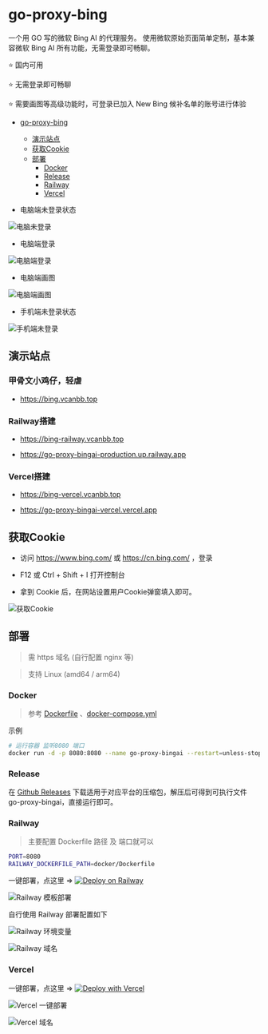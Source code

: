 # go-proxy-bing

一个用 GO 写的微软 Bing AI 的代理服务。 使用微软原始页面简单定制，基本兼容微软 Bing AI 所有功能，无需登录即可畅聊。

⭐ 国内可用

⭐ 无需登录即可畅聊

⭐ 需要画图等高级功能时，可登录已加入 New Bing 候补名单的账号进行体验

- [go-proxy-bing](#go-proxy-bing)
	- [演示站点](#演示站点)
	- [获取Cookie](#获取Cookie)
	- [部署](#部署)
		- [Docker](#Docker)
		- [Release](#Release)
		- [Railway](#Railway)
		- [Vercel](#Vercel)
    
- 电脑端未登录状态

![电脑未登录](./docs/img/bing-nologin.png)

- 电脑端登录

![电脑端登录](./docs/img/bing-login.png)

- 电脑端画图

![电脑端画图](./docs/img/bing-draw.png)

- 手机端未登录状态

![手机端未登录](./docs/img/bing-m-nologin.png)

## 演示站点

### 甲骨文小鸡仔，轻虐

- https://bing.vcanbb.top

### Railway搭建

- https://bing-railway.vcanbb.top

- https://go-proxy-bingai-production.up.railway.app

### Vercel搭建

- https://bing-vercel.vcanbb.top

- https://go-proxy-bingai-vercel.vercel.app

## 获取Cookie

- 访问 https://www.bing.com/ 或 https://cn.bing.com/ ，登录

- F12 或 Ctrl + Shift + I 打开控制台

- 拿到 Cookie 后，在网站设置用户Cookie弹窗填入即可。

![获取Cookie](./docs/img/bing-cookie.png)

## 部署

> 需 https 域名 (自行配置 nginx 等)

> 支持 Linux (amd64 / arm64)

### Docker

> 参考 [Dockerfile](./docker/Dockerfile) 、[docker-compose.yml](./docker/docker-compose.yml)

示例

```bash
# 运行容器 监听8080 端口
docker run -d -p 8080:8080 --name go-proxy-bingai --restart=unless-stopped adams549659584/go-proxy-bingai
```

### Release

在 [Github Releases](https://github.com/adams549659584/go-proxy-bingai/releases) 下载适用于对应平台的压缩包，解压后可得到可执行文件 go-proxy-bingai，直接运行即可。

### Railway

> 主要配置 Dockerfile 路径 及 端口就可以

```bash
PORT=8080
RAILWAY_DOCKERFILE_PATH=docker/Dockerfile
```
一键部署，点这里 =>  [![Deploy on Railway](https://railway.app/button.svg)](https://railway.app/template/uIckWS?referralCode=BBs747) 

![Railway 模板部署](./docs/img/railway-1.png)

自行使用 Railway 部署配置如下

![Railway 环境变量](./docs/img/railway-2.png)

![Railway 域名](./docs/img/railway-3.png)

### Vercel

一键部署，点这里 => [![Deploy with Vercel](https://vercel.com/button)](https://vercel.com/new/clone?repository-url=https://github.com/adams549659584/go-proxy-bingai&project-name=go-proxy-bingai&repository-name=go-proxy-bingai-vercel)

![Vercel 一键部署](./docs/img/vercel-1.png)

![Vercel 域名](./docs/img/vercel-2.png)